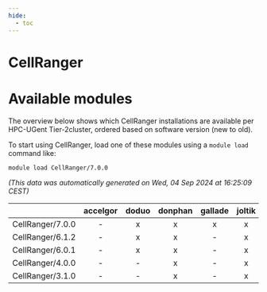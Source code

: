 ```yaml
---
hide:
  - toc
---
```


CellRanger
==========

# Available modules


The overview below shows which CellRanger installations are available per HPC-UGent Tier-2cluster, ordered based on software version (new to old).

To start using CellRanger, load one of these modules using a `module load` command like:

```shell
module load CellRanger/7.0.0
```

*(This data was automatically generated on Wed, 04 Sep 2024 at 16:25:09 CEST)*  

| |accelgor|doduo|donphan|gallade|joltik|shinx|skitty|
| :---: | :---: | :---: | :---: | :---: | :---: | :---: | :---: |
|CellRanger/7.0.0|-|x|x|x|x|-|x|
|CellRanger/6.1.2|-|x|x|-|x|-|x|
|CellRanger/6.0.1|-|x|x|-|x|-|-|
|CellRanger/4.0.0|-|-|x|-|x|-|-|
|CellRanger/3.1.0|-|-|x|-|x|-|-|

